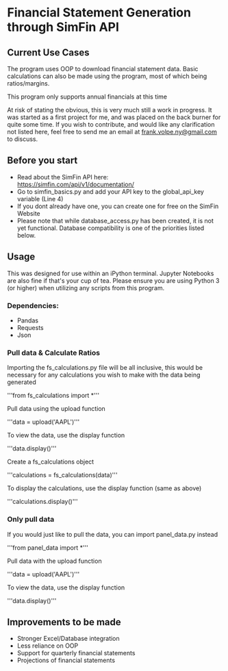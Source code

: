 # Financial Statement Generation through SimFin API

## Current Use Cases

The program uses OOP to download financial statement data. Basic calculations can also be made using the program, most of which being ratios/margins. 

This program only supports annual financials at this time

At risk of stating the obvious, this is very much still a work in progress. It was started as a first project for me, and was placed on the back burner for quite some time. If you wish to contribute, and would like any clarification not listed here, feel free to send me an email at frank.volpe.ny@gmail.com to discuss. 

## Before you start

* Read about the SimFin API here:
https://simfin.com/api/v1/documentation/
* Go to simfin\_basics.py and add your API key to the global\_api\_key variable (Line 4) 
* If you dont already have one, you can create one for free on the SimFin Website
* Please note that while database\_access.py has been created, it is not yet functional. Database compatibility is one of the priorities listed below.


## Usage

This was designed for use within an iPython terminal. Jupyter Notebooks are also fine if that's your cup of tea. Please ensure you are using Python 3 (or higher) when utilizing any scripts from this program.

### Dependencies:

* Pandas
* Requests
* Json

### Pull data & Calculate Ratios

Importing the fs\_calculations.py file will be all inclusive, this would be necessary for any calculations you wish to make with the data being generated

'''from fs_calculations import *'''

Pull data using the upload function

'''data = upload('AAPL')'''

To view the data, use the display function

'''data.display()'''

Create a fs\_calculations object

'''calculations = fs_calculations(data)'''

To display the calculations, use the display function (same as above)

'''calculations.display()'''

### Only pull data

If you would just like to pull the data, you can import panel\_data.py instead

'''from panel_data import *'''

Pull data with the upload function

'''data = upload('AAPL')'''

To view the data, use the display function

'''data.display()'''


## Improvements to be made

* Stronger Excel/Database integration
* Less reliance on OOP
* Support for quarterly financial statements
* Projections of financial statements

